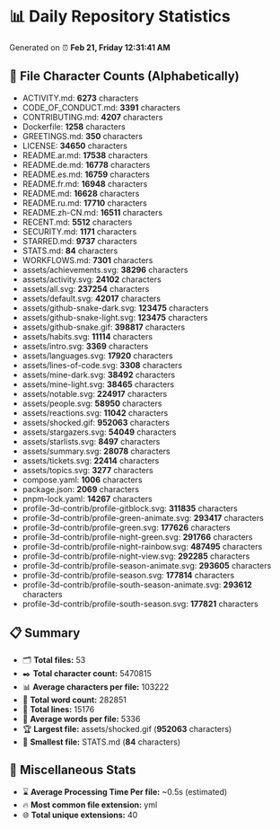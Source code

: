 # 📊 Daily Repository Statistics
Generated on ⏰ **Feb 21, Friday 12:31:41 AM**

## 📂 File Character Counts (Alphabetically)
- ACTIVITY.md: **6273** characters
- CODE_OF_CONDUCT.md: **3391** characters
- CONTRIBUTING.md: **4207** characters
- Dockerfile: **1258** characters
- GREETINGS.md: **350** characters
- LICENSE: **34650** characters
- README.ar.md: **17538** characters
- README.de.md: **16778** characters
- README.es.md: **16759** characters
- README.fr.md: **16948** characters
- README.md: **16628** characters
- README.ru.md: **17710** characters
- README.zh-CN.md: **16511** characters
- RECENT.md: **5512** characters
- SECURITY.md: **1171** characters
- STARRED.md: **9737** characters
- STATS.md: **84** characters
- WORKFLOWS.md: **7301** characters
- assets/achievements.svg: **38296** characters
- assets/activity.svg: **24102** characters
- assets/all.svg: **237254** characters
- assets/default.svg: **42017** characters
- assets/github-snake-dark.svg: **123475** characters
- assets/github-snake-light.svg: **123475** characters
- assets/github-snake.gif: **398817** characters
- assets/habits.svg: **11114** characters
- assets/intro.svg: **3369** characters
- assets/languages.svg: **17920** characters
- assets/lines-of-code.svg: **3308** characters
- assets/mine-dark.svg: **38492** characters
- assets/mine-light.svg: **38465** characters
- assets/notable.svg: **224917** characters
- assets/people.svg: **58950** characters
- assets/reactions.svg: **11042** characters
- assets/shocked.gif: **952063** characters
- assets/stargazers.svg: **54049** characters
- assets/starlists.svg: **8497** characters
- assets/summary.svg: **28078** characters
- assets/tickets.svg: **22414** characters
- assets/topics.svg: **3277** characters
- compose.yaml: **1006** characters
- package.json: **2069** characters
- pnpm-lock.yaml: **14267** characters
- profile-3d-contrib/profile-gitblock.svg: **311835** characters
- profile-3d-contrib/profile-green-animate.svg: **293417** characters
- profile-3d-contrib/profile-green.svg: **177626** characters
- profile-3d-contrib/profile-night-green.svg: **291766** characters
- profile-3d-contrib/profile-night-rainbow.svg: **487495** characters
- profile-3d-contrib/profile-night-view.svg: **292285** characters
- profile-3d-contrib/profile-season-animate.svg: **293605** characters
- profile-3d-contrib/profile-season.svg: **177814** characters
- profile-3d-contrib/profile-south-season-animate.svg: **293612** characters
- profile-3d-contrib/profile-south-season.svg: **177821** characters

## 📋 Summary
- 🗂️ **Total files:** 53
- ✒️ **Total character count:** 5470815
- 📊 **Average characters per file:** 103222
- 📝 **Total word count:** 282851
- 🧾 **Total lines:** 15176
- 📐 **Average words per file:** 5336
- 🏆 **Largest file:** assets/shocked.gif (**952063** characters)
- 🥉 **Smallest file:** STATS.md (**84** characters)

## 🌟 Miscellaneous Stats
- ⌛ **Average Processing Time Per file:** ~0.5s (estimated)
- 🔥 **Most common file extension:** yml
- 🌐 **Total unique extensions:** 40
